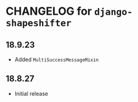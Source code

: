 # CHANGELOG for `django-shapeshifter`

## 18.9.23

* Added `MultiSuccessMessageMixin`

## 18.8.27

* Initial release